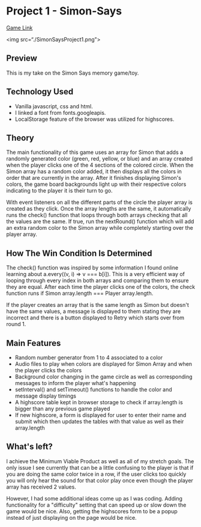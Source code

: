 # Project 1 - Simon-Says

[Game Link](https://lavitzlegend.github.io/)

<img src=“./SimonSaysProject1.png">

## Preview

This is my take on the Simon Says memory game/toy.

## Technology Used

- Vanilla javascript, css and html.
- I linked a font from fonts.googleapis.
- LocalStorage feature of the browser was utilized for highscores.

## Theory

The main functionality of this game uses an array for Simon that adds a randomly generated color (green, red, yellow, or blue) and an array created when the player clicks one of the 4 sections of the colored circle. When the Simon array has a random color added, it then displays all the colors in order that are currently in the array. After it finishes displaying Simon's colors, the game board backgrounds light up with their respective colors indicating to the player it is their turn to go. 

With event listeners on all the different parts of the circle the player array is created as they click. Once the array lengths are the same, it automatically runs the check() function that loops through both arrays checking that all the values are the same. If true, run the nextRound() function which will add an extra random color to the Simon array while completely starting over the player array.
   
## How The Win Condition Is Determined

The check() function was inspired by some information I found online learning about a.every((v, i) => v === b[i]). This is a very efficient way of looping through every index in both arrays and comparing them to ensure they are equal. After each time the player clicks one of the colors, the check function runs if Simon array.length === Player array.length. 

If the player creates an array that is the same length as Simon but doesn't have the same values, a message is displayed to them stating they are incorrect and there is a button displayed to Retry which starts over from round 1.
   
## Main Features

- Random number generator from 1 to 4 associated to a color
- Audio files to play when colors are displayed for Simon Array and when the player clicks the colors
- Background color changing in the game circle as well as corresponding messages to inform the player what's happening
- setInterval() and setTimeout() functions to handle the color and message display timings
- A highscore table kept in browser storage to check if array.length is bigger than any previous game played
- If new highscore, a form is displayed for user to enter their name and submit which then updates the tables with that value as well as their array.length

## What's left?

I achieve the Minimum Viable Product as well as all of my stretch goals. The only issue I see currently that can be a little confusing to the player is that if you are doing the same color twice in a row, if the user clicks too quickly you will only hear the sound for that color play once even though the player array has received 2 values. 

However, I had some additional ideas come up as I was coding. Adding functionality for a "difficulty" setting that can speed up or slow down the game would be nice. Also, getting the highscores form to be a popup instead of just displaying on the page would be nice.

<!-- ## Game Screenshot
[Screenshot Link](https://lavitzlegend.github.io/SimonSaysProject1.png) -->
